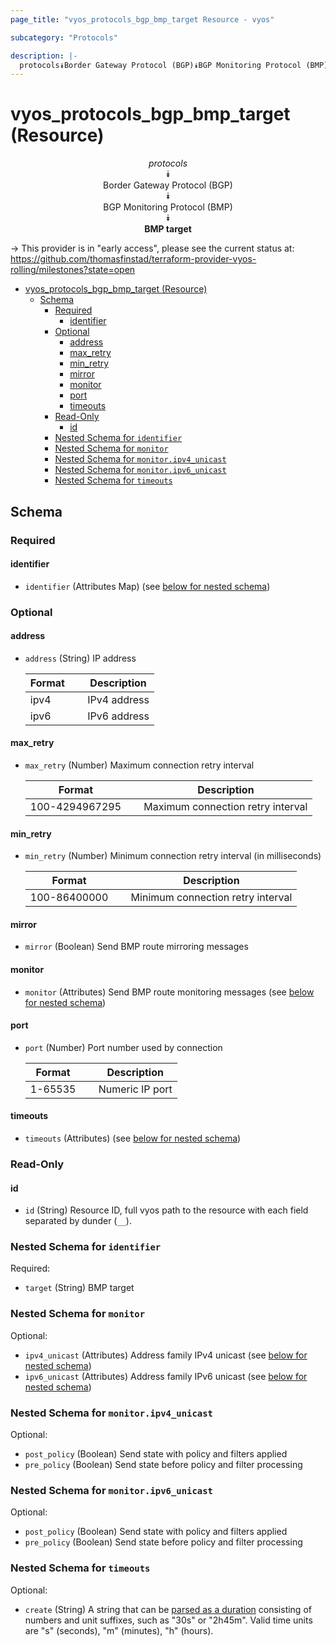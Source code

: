 ```yaml
---
page_title: "vyos_protocols_bgp_bmp_target Resource - vyos"

subcategory: "Protocols"

description: |-
  protocols⯯Border Gateway Protocol (BGP)⯯BGP Monitoring Protocol (BMP)⯯BMP target
---
```


# vyos_protocols_bgp_bmp_target (Resource)
<center>

*protocols*  
⯯  
Border Gateway Protocol (BGP)  
⯯  
BGP Monitoring Protocol (BMP)  
⯯  
**BMP target**


</center>

-> This provider is in "early access", please see the current status at: https://github.com/thomasfinstad/terraform-provider-vyos-rolling/milestones?state=open

<!--TOC-->

- [vyos_protocols_bgp_bmp_target (Resource)](#vyos_protocols_bgp_bmp_target-resource)
  - [Schema](#schema)
    - [Required](#required)
      - [identifier](#identifier)
    - [Optional](#optional)
      - [address](#address)
      - [max_retry](#max_retry)
      - [min_retry](#min_retry)
      - [mirror](#mirror)
      - [monitor](#monitor)
      - [port](#port)
      - [timeouts](#timeouts)
    - [Read-Only](#read-only)
      - [id](#id)
    - [Nested Schema for `identifier`](#nested-schema-for-identifier)
    - [Nested Schema for `monitor`](#nested-schema-for-monitor)
    - [Nested Schema for `monitor.ipv4_unicast`](#nested-schema-for-monitoripv4_unicast)
    - [Nested Schema for `monitor.ipv6_unicast`](#nested-schema-for-monitoripv6_unicast)
    - [Nested Schema for `timeouts`](#nested-schema-for-timeouts)

<!--TOC-->

<!-- schema generated by tfplugindocs -->
## Schema

### Required

#### identifier
- `identifier` (Attributes Map) (see [below for nested schema](#nestedatt--identifier))

### Optional

#### address
- `address` (String) IP address

    |  Format  &emsp;|  Description   |
    |----------|----------------|
    |  ipv4    &emsp;|  IPv4 address  |
    |  ipv6    &emsp;|  IPv6 address  |
#### max_retry
- `max_retry` (Number) Maximum connection retry interval

    |  Format          &emsp;|  Description                        |
    |------------------|-------------------------------------|
    |  100-4294967295  &emsp;|  Maximum connection retry interval  |
#### min_retry
- `min_retry` (Number) Minimum connection retry interval (in milliseconds)

    |  Format        &emsp;|  Description                        |
    |----------------|-------------------------------------|
    |  100-86400000  &emsp;|  Minimum connection retry interval  |
#### mirror
- `mirror` (Boolean) Send BMP route mirroring messages
#### monitor
- `monitor` (Attributes) Send BMP route monitoring messages (see [below for nested schema](#nestedatt--monitor))
#### port
- `port` (Number) Port number used by connection

    |  Format   &emsp;|  Description      |
    |-----------|-------------------|
    |  1-65535  &emsp;|  Numeric IP port  |
#### timeouts
- `timeouts` (Attributes) (see [below for nested schema](#nestedatt--timeouts))

### Read-Only

#### id
- `id` (String) Resource ID, full vyos path to the resource with each field separated by dunder (`__`).

<a id="nestedatt--identifier"></a>
### Nested Schema for `identifier`

Required:

- `target` (String) BMP target


<a id="nestedatt--monitor"></a>
### Nested Schema for `monitor`

Optional:

- `ipv4_unicast` (Attributes) Address family IPv4 unicast (see [below for nested schema](#nestedatt--monitor--ipv4_unicast))
- `ipv6_unicast` (Attributes) Address family IPv6 unicast (see [below for nested schema](#nestedatt--monitor--ipv6_unicast))

<a id="nestedatt--monitor--ipv4_unicast"></a>
### Nested Schema for `monitor.ipv4_unicast`

Optional:

- `post_policy` (Boolean) Send state with policy and filters applied
- `pre_policy` (Boolean) Send state before policy and filter processing


<a id="nestedatt--monitor--ipv6_unicast"></a>
### Nested Schema for `monitor.ipv6_unicast`

Optional:

- `post_policy` (Boolean) Send state with policy and filters applied
- `pre_policy` (Boolean) Send state before policy and filter processing



<a id="nestedatt--timeouts"></a>
### Nested Schema for `timeouts`

Optional:

- `create` (String) A string that can be [parsed as a duration](https://pkg.go.dev/time#ParseDuration) consisting of numbers and unit suffixes, such as &#34;30s&#34; or &#34;2h45m&#34;. Valid time units are &#34;s&#34; (seconds), &#34;m&#34; (minutes), &#34;h&#34; (hours).
